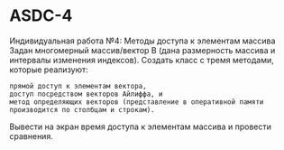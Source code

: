 # ASDC-4
Индивидуальная работа №4: Методы доступа к элементам массива
Задан многомерный массив/вектор B (дана размерность массива и интервалы изменения индексов). Создать класс с тремя методами, которые реализуют:

    прямой доступ к элементам вектора,
    доступ посредством векторов Айлиффа, и
    метод определяющих векторов (представление в оперативной памяти производится по столбцам и строкам).

Вывести на экран время доступа к элементам массива и провести сравнения.
